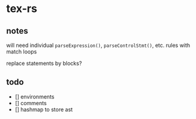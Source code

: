 # tex-rs

## notes

will need individual `parseExpression()`, `parseControlStmt()`, etc. rules with match loops

replace statements by blocks?

## todo
- [] environments
- [] comments
- [] hashmap to store ast